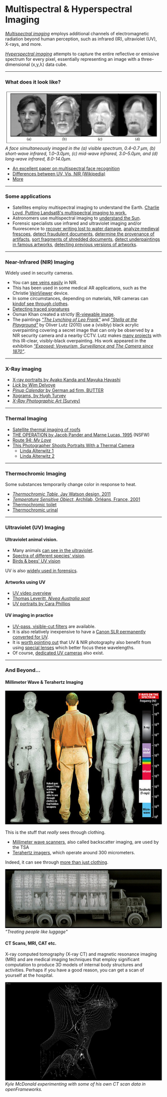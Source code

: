 # Multispectral & Hyperspectral Imaging

[*Multispectral imaging*](https://en.wikipedia.org/wiki/Multispectral_image) employs additional channels of electromagnetic radiation beyond human perception, such as infrared (IR), ultraviolet (UV), X-rays, and more. 

[*Hyperspectral imaging*](https://en.wikipedia.org/wiki/Hyperspectral_imaging) attempts to capture the entire reflective or emissive spectrum for every pixel, essentially representing an image with a three-dimensional (x,y,λ) data cube.

--- 

### What does it look like? 

![Multi-spectral face](images/face-spectra.jpg)
*A face simultaneously imaged in the (a) visible spectrum, 0.4–0.7 µm, (b) short-wave infrared, 1.0–3.0µm, (c) mid-wave infrared, 3.0–5.0µm, and (d) long-wave infrared, 8.0-14.0µm.*

* [An excellent paper on multispectral face recognition](http://www.intechopen.com/books/reviews-refinements-and-new-ideas-in-face-recognition/thermal-infrared-face-recognition-a-biometric-identification-technique-for-robust-security-system)
* [Differences between UV, Vis, NIR (Wikipedia)](https://en.wikipedia.org/wiki/Full-spectrum_photography#/media/File:UV_Vis_IR_Portrait.jpg)
* [More](https://www.flickr.com/photos/rshephorse/4279928945)

--- 

### Some applications

* Satellites employ multispectral imaging to understand the Earth. [Charlie Loyd, Putting Landsat8's multispectral imaging to work.](https://www.mapbox.com/blog/putting-landsat-8-bands-to-work/) 
* Astronomers use multispectral imaging to [understand the Sun](http://www.nasa.gov/images/content/719688main_Sun-Wavelength-Chart_full.jpg). 
* Forensic specialists use infrared and ultraviolet imaging and/or fluorescence to [recover writing lost to water damage](https://people.rit.edu/andpph/photofile-b/ir-letter-comparison-1.jpg), [analyze medieval frescoes](https://artcosnervationcsmodotcom.wordpress.com/category/rti/), [detect fraudulent documents](https://www.fbi.gov/about-us/lab/forensic-science-communications/fsc/oct1999/images/inkglowb.jpg), [determine the provenance of artifacts](https://www.fbi.gov/about-us/lab/forensic-science-communications/fsc/oct1999/images/matchb.jpg), [sort fragments of shredded documents](https://www.fbi.gov/about-us/lab/forensic-science-communications/fsc/oct1999/images/shredb.jpg), [detect underpaintings in famous artworks](http://www.artic.edu/collections/conservation/revealing-picasso-conservation-project/examination-techniques/infrared), [detecting previous versions of artworks](http://www.webexhibits.org/pigments/intro/visible.html).

---

### Near-Infrared (NIR) Imaging

Widely used in security cameras. 

* You can [see veins easily](https://www.flickr.com/photos/nebarnix/2034727799) in NIR.
* This has been used in some medical AR applications, such as the Christie [VeinViewer](http://www.bayareahospital.org/Images/IV_Insertions_Get_Easier_For_Patients.aspx) device. 
* In some circumstances, depending on materials, NIR cameras can [kindof see through clothes](http://www.komonews.com/news/problemsolvers/94802064.html). 
* [Detecting traced signatures](https://www.fbi.gov/about-us/lab/forensic-science-communications/fsc/oct1999/images/tracingb.jpg)
* Osman Khan created a strictly [IR-viewable image](http://www.osmankhan.com/works.asp?name=Unviewed).
* The paintings [*"The Lynching of Leo Frank"*](http://www.oliverlutz.com/oliverlutz_prjct_lfrnk.htm) and [*"Stella at the Playground"*](http://www.oliverlutz.com/oliverlutz_prjct_plygrnd_inst.htm) by Oliver Lutz (2010) use a (visibly) black acrylic overpainting covering a secret image that can only be observed by a NIR security camera and a nearby CCTV. Lutz makes [many projects](http://www.oliverlutz.com/oliverlutz_prjct_nscr.htm) with this IR-clear, visibly-black overpainting. His work appeared in the exhibition [*"Exposed: Voyeurism, Surveillance and The Camera since 1870"*](http://www.walkerart.org/calendar/2011/exposed-voyeurism-surveillance-and-the-camera). 

---

### X-Ray imaging

* [X-ray portraits by Ayako Kanda and Mayuka Hayashi](http://www.boredpanda.com/x-ray-couple-portraits-ayako-kanda-mayuka-hayashi/)
* [*Lick* by Wim Delvoye](http://curiator.com/art/wim-delvoye/lick-1)
* [*Pinup Calendar* by German ad firm, BUTTER](http://www.themarysue.com/x-ray-pin-up-calendar/)
* [Xograms, by Hugh Turvey](http://www.smithsonianmag.com/arts-culture/x-ray-art-deeper-look-everyday-objects-180949540/?no-ist)
* [*X-Ray Photographic Art* (Survey)](http://www.theapricity.com/forum/showthread.php?147702-X-Ray-Photographic-Art-Seeing-Humans-Nature-Objects-Beneath-The-Surface)

---

### Thermal Imaging 

* [Satellite thermal imaging of roofs](http://mashable.com/2015/08/20/google-house-solar/?utm_cid=mash-com-fb-main-link)
* [THE OPERATION by Jacob Pander and Marne Lucas, 1995](https://vimeo.com/24149525) (NSFW)
* [Route 94: *My Love*](https://vimeo.com/84702235)
* [This Photographer Shoots Portraits With a Thermal Camera](http://www.smithsonianmag.com/science-nature/this-photographer-shoots-portraits-with-a-thermal-camera-1437109/)
  * [Linda Alterwitz 1](http://www.lindaalterwitz.com/thermal_portrait.html)
  * [Linda Alterwitz 2](http://www.lindaalterwitz.com/thermal_core.html)

---

### Thermochromic Imaging

Some substances temporarily change color in response to heat. 

* [*Thermochromic Table*, Jay Watson design, 2011](http://www.fubiz.net/en/2014/02/21/thermochromic-table/)
* [*Temperature Sensitive Object*, Archilab, Orléans, France, 2001](http://www.mascontext.com/wp-content/uploads/2011/12/12_game_ornaments_09.jpg)
* [Thermochromic toilet](http://theluxuryofprotest.com/Thermochromic_Toilet_Seat.html)
* [Thermochromic urinal](http://www.technocrazed.com/wp-content/uploads/2014/08/New-Thermochromic-Furniture-And-Pots-11.jpg)

---

### Ultraviolet (UV) Imaging 

#### Ultraviolet animal vision. 

* Many animals [can see in the ultraviolet](http://www.theatlantic.com/technology/archive/2011/08/6-animals-that-can-see-or-glow-in-ultraviolet-light/243634/). 
* [Spectra of different species' vision](https://fieldguidetohummingbirds.files.wordpress.com/2008/11/spectrum.jpg).
* [Birds & bees' UV vision](http://www.nature.com/scitable/blog/the-artful-brain/alternate_realities)

UV is also [widely used in forensics](http://ultravioletcameras.com/applications/longwave-ultraviolet-forensics-imaging-applications/). 

#### Artworks using UV

* [UV video overview](https://www.youtube.com/watch?v=o9BqrSAHbTc)
* [Thomas Leveritt, *Nivea Australia spot*](http://www.leveritt.com/page-uv/)
* [UV portraits by Cara Phillips](http://www.theguardian.com/artanddesign/gallery/2012/aug/03/ultraviolet-beauties-cara-phillips-photographs)

#### UV imaging in practice

* [UV-pass, visible-cut filters](http://www.savazzi.net/photography/baader_u.htm) are available. 
* It is also relatively inexpensive to have a [Canon SLR permanently converted for UV](http://www.lifepixel.com/shop/ultraviolet-camera-conversion/canon-dslr-uv-camera-conversion). 
* It is [worth pointing out](http://www.savazzi.net/photography/uv.htm) that UV & NIR photography also benefit from using [special lenses](http://www.savazzi.net/photography/coastalopt_60.html) which better focus these wavelengths. 
* Of course, [dedicated UV cameras](http://www.edmundoptics.com/cameras/nir-uv-cameras/sony-xc-e-series-monochrome-ccd-cameras/56346/) also exist. 

--- 
### And Beyond...


#### Millimeter Wave & Terahertz Imaging

![Terahertz imaging](images/terahertz-imaging.jpg)

This is the stuff that *really* sees through clothing. 

* [Millimeter wave scanners](https://en.wikipedia.org/wiki/Full_body_scanner#Controversies), also called backscatter imaging, are used by the TSA 
* [Terahertz imagers](http://www.stamparein3d.it/wp-content/uploads/2015/04/Lenti-a-Onde-THZ-05.jpg), which operate around 300 micrometers.

Indeed, it can see through [more than just clothing](http://www.propublica.org/article/drive-by-scanning-officials-expand-use-and-dose-of-radiation-for-security-s). 

![Backscatter examination of truck with illegal immigrants](images/backscatter-truck.jpg)
*"Treating people like luggage"*

#### CT Scans, MRI, CAT etc. 

X-ray computed tomography (X-ray CT) and magnetic resonance imaging (MRI) and are medical imaging techniques that employ significant computation to produce 3D models of internal body structures and activities. Perhaps if you have a good reason, you can get a scan of yourself at the hospital. 

![Kyle McDonald CT scan](images/kyle-mcdonald-ct-scan.jpg)
*Kyle McDonald experimenting with some of his own CT scan data in openFrameworks.*




